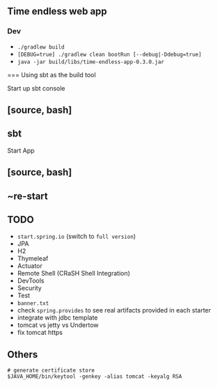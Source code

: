 ## Time endless web app


### Dev

- `./gradlew build`
- `[DEBUG=true] ./gradlew clean bootRun [--debug|-Ddebug=true]`
- `java -jar build/libs/time-endless-app-0.3.0.jar`

=== Using sbt as the build tool

Start up sbt console

[source, bash]
----
sbt
----

Start App

[source, bash]
----
~re-start
----

## TODO

- `start.spring.io` (switch to `full version`)
- JPA
- H2
- Thymeleaf
- Actuator
- Remote Shell (CRaSH Shell Integration)
- DevTools
- Security
- Test
- `banner.txt`
- check `spring.provides` to see real artifacts provided in each starter
- integrate with jdbc template
- tomcat vs jetty vs Undertow
- fix tomcat https

## Others

```
# generate certificate store
$JAVA_HOME/bin/keytool -genkey -alias tomcat -keyalg RSA
```
